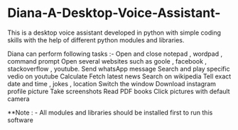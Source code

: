 # Diana-A-Desktop-Voice-Assistant-
This is a desktop voice assistant developed in python with simple coding skills with the help of different python modules and libraries.

Diana can perform following tasks :-
 	Open and close notepad , wordpad , command prompt 
 	Open several websites such as goole , facebook , stackoverflow , youtube.
 	Send whatsApp  message
 	Search and play specific vedio on youtube
 	Calculate
 	Fetch latest news 
 	Search on wikipedia
 	Tell exact date and time , jokes , location
 	Switch the window 
 	Download instagram profile picture
 	Take screenshots
 	Read PDF books 
  Click pictures with default camera
  
  
  **Note : -  All modules and libraries should be installed first to run this software


